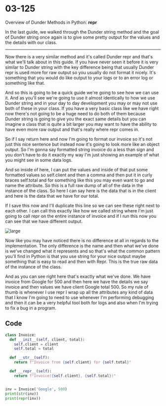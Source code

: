 # 03-125

Overview of Dunder Methods in Python: __repr__

In
 the last guide, we walked through the Dunder string method and the goal
 of Dunder string once again is to give some pretty output for the 
values and the details with our class.

****

Now there is a very similar method and it's called Dunder repr and that's what we'll talk about in this guide. If you have never seen it before it is very similar to Dunder string with the key difference being that usually Dunder repr is used more for raw output so you usually do not format it nicely. It's something that you would do like output to your logs or to an error log or something like that. 

And so this is going to be a quick guide we're going to see how we can use it. And as you'll see we're going to use it almost identically to how we use Dunder string and in your day to day development you may or may not use both of these in your class. If you have a very basic class like we have right now there's not going to be a huge need to do both of them because Dunder string is going to give you the exact same details but you can imagine a class that is quite a bit larger you may want to have the ability to have even more raw output and that's really where repr comes in. 

So if I say return here and now I'm going to format our invoice so it's not just this nice sentence but instead now it's going to look more like an object output. So I'm gonna say formatted string invoice do a less than sign and you don't have to do it exactly my way I'm just showing an example of what you might see in some data logs. 

And so inside of here, I can put the values and inside of that put some formatted values so self.client and then a comma and then put it in curly braces self.total and for something like this you may even want to go and name the attribute. So this is a full raw dump of all of the data in the instance of the class. So here I can say here is the data that is in the client and here is the data that we have for our total. 

If I save this now and I'll duplicate this line so we can see these right next to each other. I can call this exactly like how we called string where I'm just going to call repr on the entire instance of invoice and if I run this now you can see that we have different output. 

![large](https://s3-us-west-2.amazonaws.com/images-devcamp/Advanced+Python+Programming/Object+Oriented+Programming+(OOP)+in+Python/Overview+of+Dunder+Methods+in+Python%3A+__repr__+%23+1600/image13.png)

Now like you may have noticed there is no difference at all in regards to the implementation. The only difference is the name and then what we've done is we've changed what it represents and so that's what the common pattern you'll find in Python is that you use string for your nice output maybe something that is easy to read and then with Repr. This is the true raw data of the instance of the class. 

And as you can see right here that's exactly what we've done. We have invoice from Google for 500 and then here we have the details we say invoice and then values we have client Google total 500. So my rule of thumb is whenever I use repr I wrap up all the attributes any kind of data that I know I'm going to need to use whenever I'm performing debugging and then it can be a very helpful tool both for logs and also when I'm trying to fix a bug in a program.

## Code

```python
class Invoice:
  def __init__(self, client, total):
    self.client = client
    self.total = total

  def __str__(self):
    return f"Invoice from {self.client} for {self.total}"

  def __repr__(self):
    return f"Invoice({self.client}, {self.total})"


inv = Invoice('Google', 500)
print(str(inv))
print(repr(inv))
```
